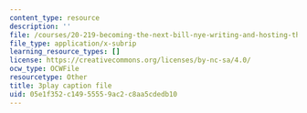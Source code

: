 ```yaml
---
content_type: resource
description: ''
file: /courses/20-219-becoming-the-next-bill-nye-writing-and-hosting-the-educational-show-january-iap-2015/05e1f352c14955559ac2c8aa5cdedb10_YzUx6j3Qv4I.vtt
file_type: application/x-subrip
learning_resource_types: []
license: https://creativecommons.org/licenses/by-nc-sa/4.0/
ocw_type: OCWFile
resourcetype: Other
title: 3play caption file
uid: 05e1f352-c149-5555-9ac2-c8aa5cdedb10
---
```

